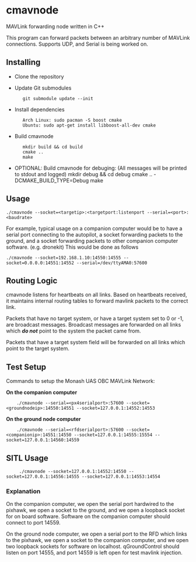# cmavnode
MAVLink forwarding node written in C++

This program can forward packets between an arbitrary number of MAVLink connections.
Supports UDP, and Serial is being worked on.

## Installing

- Clone the repository

- Update Git submodules 

         git submodule update --init

- Install dependencies
                           
         Arch Linux: sudo pacman -S boost cmake
         Ubuntu: sudo apt-get install libboost-all-dev cmake
* Build cmavnode

         mkdir build && cd build
         cmake ..
         make
- OPTIONAL: Build cmavnode for debuging:
         (All messages will be printed to stdout and logged)
         mkdir debug && cd debug
         cmake .. -DCMAKE_BUILD_TYPE=Debug
         make

## Usage

    ./cmavnode --socket=<targetip>:<targetport:listenport --serial=<port>:<baudrate>

For example, typical usage on a companion computer would be to have a serial port connecting to the autopilot, a socket forwarding packets to the ground, and a socket forwarding packets to other companion computer software. (e.g. dronekit) This would be done as follows

    ./cmavnode --socket=192.168.1.10:14550:14555 --socket=0.0.0.0:14551:14552 --serial=/dev/ttyAMA0:57600

## Routing Logic

cmavnode listens for heartbeats on all links. Based on heartbeats received, it maintains internal routing tables to forward mavlink packets to the correct link.

Packets that have no target system, or have a target system set to 0 or -1, are broadcast messages. Broadcast messages are forwarded on all links which ***do not*** point to the system the packet came from.

Packets that have a target system field will be forwarded on all links which point to the target system.

## Test Setup

Commands to setup the Monash UAS OBC MAVLink Network:

**On the companion computer**

        ./cmavnode --serial=<px4serialport>:57600 --socket=<groundnodeip>:14550:14551 --socket=127.0.0.1:14552:14553 

**On the ground node computer**

        ./cmavnode --serial=<rfdserialport>:57600 --socket=<companionip>:14551:14550 --socket=127.0.0.1:14555:15554 --socket=127.0.0.1:14560:14559
        
## SITL Usage

         ./cmavnode --socket=127.0.0.1:14552:14550 --socket=127.0.0.1:14556:14555 --socket=127.0.0.1:14553:14554


### Explanation

On the companion computer, we open the serial port hardwired to the pixhawk, we open a socket to the ground, and we open a loopback socket for on board software.
Software on the companion computer should connect to port 14559.

On the ground node computer, we open a serial port to the RFD which links to the pixhawk, we open a socket to the companion computer, and we open two loopback sockets for software on localhost.
qGroundControl should listen on port 14555, and port 14559 is left open for test mavlink injection.

